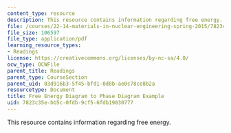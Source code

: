 ```yaml
---
content_type: resource
description: This resource contains information regarding free energy.
file: /courses/22-14-materials-in-nuclear-engineering-spring-2015/7823c35ebb5c0fdb9cf56fdb19030777_MIT22_14S15_FreeEnergyDiag.pdf
file_size: 106597
file_type: application/pdf
learning_resource_types:
- Readings
license: https://creativecommons.org/licenses/by-nc-sa/4.0/
ocw_type: OCWFile
parent_title: Readings
parent_type: CourseSection
parent_uid: 03d916b3-5f45-bfd1-0d8b-ae0c78ce8b2a
resourcetype: Document
title: Free Energy Diagram to Phase Diagram Example
uid: 7823c35e-bb5c-0fdb-9cf5-6fdb19030777
---
```

This resource contains information regarding free energy.
